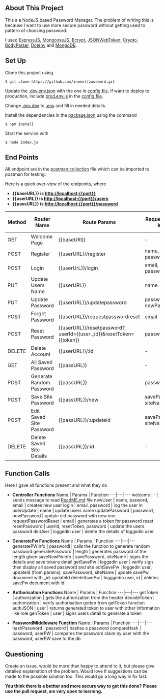 ## About This Project

This a a NodeJS based Password Manager. The problem of writing this is because I want to use more secure password without getting used to pattern of choosing password.

I used [ExpressJS](), [MongooseJS](), [Bcrypt](), [JSONWebToken](), [Crypto](), [BodyParser](), [Dotenv]() and [MongoDB]().

## Set Up

Clone this project using

```
$ git clone https://github.com/innext/password.git
```
Update the [.dev.env.json]("./.dev-env.json") with the one in [config file]("./config/env"). If want to deploy to production, include [prod.env.js]() in the [config file]("./config/env).

Change [.env.dev]("./.env.dev") to [.env]() and fill in needed details.

Install the dependencies in the [package.json]("./package.json") using the command
```
$ npm install
```
Start the service with
```
$ node index.js
```

## End Points

All endpoint are in the [postman collection]("./pass.postman_collection.json") file which can be imported to postman for testing.

Here is a quick over-view of the endpoints, where
* **{{baseURL}} is [http://localhost:{{port}}]()**
* **{{userURL}} is [http://localhost:{{port}}/users]()**
* **{{passURL}} is [http://localhost:{{port}}/password]()**

Method | Router Name | Route Params | Request Body Info | Query Params Info | Path Params | Auth
---|---|---|---|---|---|--- 
GET | Welcome Page | {{baseURl}} | - | - | - | No
POST | Register | {{userURL}}/register | name, email, password | - | - | No
POST | Login | {{userUrL}}/login | email, password | - | - | No
PUT | Update Users Name | {{userURL}} | name | - | - | Yes
PUT | Update Password | {{userURL}}/updatepassword | password, newPassword | - | - | Yes
POST | Forget Password | {{userURL}}/requestpasswordreset | email | - | - | No
POST | Reset Password | {{userURL}}/resetpassword?userId={{user._id}}&resetToken={{token}} | password | userId, resetToken | - | No
DELETE | Delete Account | {{userURL}}/:id | - | - | id | Yes
GET | All Saved Password | {{passURL}} | - | - | - | Yes
POST | Generate Random Password | {{passURL}} | passwordl | - | - | No
POST | Save Site Password | {{passURL}}/new | savePassword, siteName | - | - | No
POST | Edit Saved Site Password | {{passURL}}/:updateId | savePassword, siteName | - | updateId | Yes
DELETE | Delete Saved Site Details | {{passURL}}/:id | - | - | id | Yes

## Function Calls

Here I gave all functions present and what they do

* **Controller Functions**
    Name | Params | Function
    ---|---|---
    welcome | - | sends message to read [ReadME.md]("./README.md") file
    newUser | name, pasword, email | creates new user
    login | email, password | log the user in
    userUpdate | name | update users name
    updatePassword | password, newPassword | update old password with new one
    requestPasswordReset | email | generates a token for password reset
    resetPassword | userId, resetToken, password | update the users password
    delUser | loggedin user | delete the details of loggedin user

* **GeneratePw Functions**
    Name | Params | Function
    ---|---|---
    generatePWInfo | passwordl | calls the function to generate random password
    generatePassword | length | generates password of the length given
    saveNewPwInfo | savePassword, siteName | signs the details and save tokens detail
    getSavePw | loggedin user | verify sign then display all saved password and site
    editSavePw | loggedin user, updateId (from params), savePassword, siteName | update savePw document with _id: updateId
    deleteSavePw | logggedin user, id | deletes savePw document with id

* **Authorisation Functions**
    Name | Params | Function
    ---|---|---
    getToken | authorization | gets the authorization from the header
    decodeToken | authorization | verify authorisation gotten from getToken function
    authJSON | user | returns generated token to user with other information like role
    genToken | user | signs users detail to generate a token

* **PasswordMiddleware Function**
    Name | Params | Function
    ---|---|---
    hashPassword | password | hashes a password
    compareHash | password, userPW | compares the password claim by user with the password, userPW save to the db

## Questioning

Create an issue, would be more than happy to attend to it, but please give detailed explaination of the problem. Would love if suggestions can be made to the possible solution too. This would go a long way in fix fast.

**You think there is a bettter and more secure way to get this done? Please use the pull request, am very open to learning.**